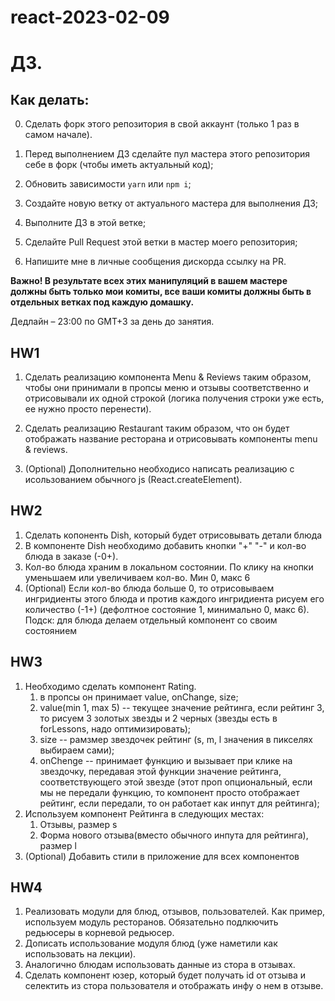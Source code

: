 # react-2023-02-09

# ДЗ.

## Как делать:

0. Сделать форк этого репозитория в свой аккаунт (только 1 раз в самом начале).

1. Перед выполнением ДЗ сделайте пул мастера этого репозитория себе в форк (чтобы иметь актуальный код);
2. Обновить зависимости `yarn` или `npm i`;
3. Создайте новую ветку от актуального мастера для выполнения ДЗ;
4. Выполните ДЗ в этой ветке;
5. Сделайте Pull Request этой ветки в мастер моего репозитория;
6. Напишите мне в личные сообщения дискорда ссылку на PR.

**Важно! В результате всех этих манипуляций в вашем мастере должны быть только мои комиты, все ваши комиты должны быть в отдельных ветках под каждую домашку.**

Дедлайн – 23:00 по GMT+3 за день до занятия.

## HW1

1. Сделать реализацию компонента Menu & Reviews таким образом, чтобы они принимали в пропсы меню и отзывы соответственно и отрисовывали их одной строкой (логика получения строки уже есть, ее нужно просто перенести).

2. Сделать реализацию Restaurant таким образом, что он будет отображать название ресторана и отрисовывать компоненты menu & reviews.

3. (Optional) Дополнительно необходисо написать реализацию с исользованием обычного js (React.createElement).

## HW2

1. Сделать копоненть Dish, который будет отрисовывать детали блюда
2. В компоненте Dish необходимо добавить кнопки "+" "-" и кол-во блюда в заказе (-0+).
3. Кол-во блюда храним в локальном состоянии. По клику на кнопки уменьшаем или увеличиваем кол-во. Мин 0, макс 6
4. (Optional) Если кол-во блюда больше 0, то отрисовываем ингридиенты этого блюда и против каждого ингридиента рисуем его количество (-1+) (дефолтное состояние 1, минимально 0, макс 6). Подск: для блюда делаем отдельный компонент со своим состоянием

## HW3

1. Необходимо сделать компонент Rating.
   1. в пропсы он принимает value, onChange, size;
   2. value(min 1, max 5) -- текущее значение рейтинга, если рейтинг 3, то рисуем 3 золотых звезды и 2 черных (звезды есть в forLessons, надо оптимизировать);
   3. size -- рамзмер звездочек рейтинг (s, m, l значения в пикселях выбираем сами);
   4. onChenge -- принимает функцию и вызывает при клике на звездочку, передавая этой функции значение рейтинга, соответствующего этой звезде (этот проп опциональный, если мы не передали функцию, то компонент просто отображает рейтинг, если передали, то он работает как инпут для рейтинга);
2. Используем компонент Рейтинга в следующих местах:
   1. Отзывы, размер s
   2. Форма нового отзыва(вместо обычного инпута для рейтинга), размер l
3. (Optional) Добавить стили в приложение для всех компонентов

## HW4

1. Реализовать модули для блюд, отзывов, пользователей. Как пример, используем модуль ресторанов. Обязательно подлкючить редьюсеры в корневой редьюсер.
2. Дописать использование модуля блюд (уже наметили как использовать на лекции).
3. Аналогично блюдам использовать данные из стора в отзывах.
4. Сделать компонент юзер, который будет получать id от отзыва и селектить из стора пользователя и отображать инфу о нем в отзыве.
